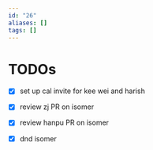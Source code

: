 ```yaml
---
id: "26"
aliases: []
tags: []
---
```

# TODOs

- [x] set up cal invite for kee wei and harish
- [x] review zj PR on isomer
- [x] review hanpu PR on isomer
- [x] dnd isomer

